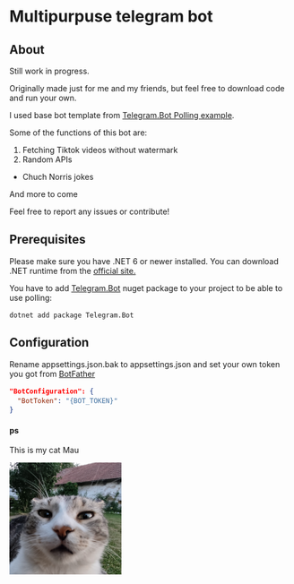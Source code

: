 # Multipurpuse telegram bot

## About

Still work in progress.

Originally made just for me and my friends, but feel free to download code and run your own.

I used base bot template from [Telegram.Bot Polling example](https://github.com/TelegramBots/Telegram.Bot.Examples/tree/master/Telegram.Bot.Examples.Polling).

Some of the functions of this bot are:  
1. Fetching Tiktok videos without watermark  
2.  Random APIs  
  - Chuch Norris jokes

And more to come

Feel free to report any issues or contribute!

## Prerequisites

Please make sure you have .NET 6 or newer installed. You can download .NET runtime from the [official site.](https://dotnet.microsoft.com/download)

You have to add [Telegram.Bot](https://www.nuget.org/packages/Telegram.Bot/) 
nuget package to your project to be able to use polling:

```shell
dotnet add package Telegram.Bot
```

## Configuration

Rename appsettings.json.bak to appsettings.json and set your own token you got from [BotFather](https://telegram.me/BotFather)

```json
"BotConfiguration": {
  "BotToken": "{BOT_TOKEN}"
}
```

#### ps

This is my cat Mau

<img src="Files/mau.jpg" width="200">
